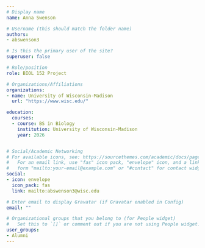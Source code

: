 ```yaml
---
# Display name
name: Anna Swenson

# Username (this should match the folder name)
authors:
- abswenson3

# Is this the primary user of the site?
superuser: false

# Role/position
role: BIOL 152 Project

# Organizations/Affiliations
organizations:
- name: University of Wisconsin-Madison
  url: "https://www.wisc.edu/"

education:
  courses:
  - course: BS in Biology
    institution: University of Wisconsin-Madison
    year: 2026


# Social/Academic Networking
# For available icons, see: https://sourcethemes.com/academic/docs/page-builder/#icons
#   For an email link, use "fas" icon pack, "envelope" icon, and a link in the
#   form "mailto:your-email@example.com" or "#contact" for contact widget.
social:
- icon: envelope
  icon_pack: fas
  link: mailto:abswenson3@wisc.edu

# Enter email to display Gravatar (if Gravatar enabled in Config)
email: ""

# Organizational groups that you belong to (for People widget)
#   Set this to `[]` or comment out if you are not using People widget.
user_groups:
- Alumni
---
```



